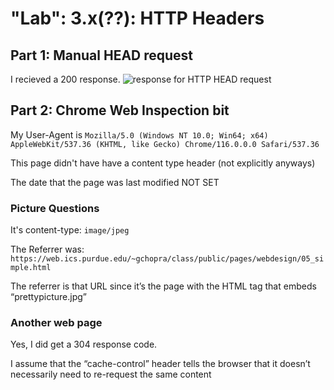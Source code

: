 # "Lab": 3.x(??): HTTP Headers

## Part 1: Manual HEAD request
I recieved a 200 response.
![response for HTTP HEAD request](/telnet_8008_HEAD_sec260.png)

## Part 2: Chrome Web Inspection bit
My User-Agent is `Mozilla/5.0 (Windows NT 10.0; Win64; x64) AppleWebKit/537.36 (KHTML, like Gecko) Chrome/116.0.0.0 Safari/537.36`

This page didn't have have a content type header (not explicitly anyways)

The date that the page was last modified NOT SET

### Picture Questions
It's content-type: `image/jpeg`

The Referrer was: `https://web.ics.purdue.edu/~gchopra/class/public/pages/webdesign/05_simple.html`

The referrer is that URL since it’s the page with the HTML tag that embeds “prettypicture.jpg”

### Another web page
Yes, I did get a 304 response code.

I assume that the “cache-control” header tells the browser that it doesn’t necessarily need to re-request the same content